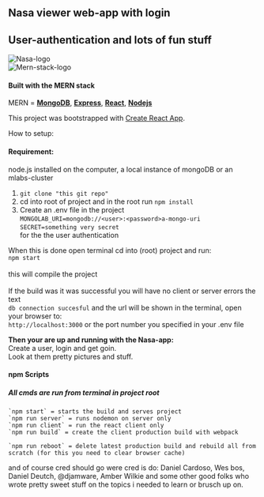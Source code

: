 ## Nasa viewer web-app with login 
## User-authentication and lots of fun stuff
![Nasa-logo](https://www.nasa.gov/sites/all/themes/custom/nasatwo/images/nasa-logo.svg)<br/>
![Mern-stack-logo](http://www.codeimmersives.com/images/logos/MERN/MERN-Logo-4-pack.jpg)
#### Built with the MERN stack
MERN = [**MongoDB**](https://www.mongodb.com/), [**Express**](https://expressjs.com/), [**React**](https://reactjs.org/), [**Nodejs**](https://nodejs.org/)

This project was bootstrapped with [Create React App](https://github.com/facebookincubator/create-react-app).


How to setup:

#### Requirement:
node.js installed on the computer, a local instance of mongoDB or an mlabs-cluster
<br/>
1) `git clone "this git repo"`<br/>
2) cd into root of project and in the root run `npm install`
3) Create an .env file in the project <br/>
`MONGOLAB_URI=mongodb://<user>:<password>a-mongo-uri`<br/>
`SECRET=something very secret`<br/> for the the user authentication<br/>

When this is done open terminal cd into (root) project and run:<br/>
`npm start` <br/> <br/> 
this will compile the project<br/><br/>
If the build was it was successful you will have no client or server errors the text <br/>`db connection succesful` and the url will be shown in the terminal, open your browser to:<br/>
`http://localhost:3000` or the port number you specified in your .env file
<br/>

<b>Then your are up and running with the Nasa-app:</b><br/>
Create a user, login and get goin. <br/>Look at them pretty pictures and stuff.


#### npm Scripts
##### All cmds are run from terminal in project root
```
`npm start` = starts the build and serves project
`npm run server` = runs nodemon on server only
`npm run client` = run the react client only
`npm run build` = create the client production build with webpack

`npm run reboot` = delete latest production build and rebuild all from scratch (for this you need to clear browser cache)
```

and of course cred should go were cred is do:
Daniel Cardoso, Wes bos, Daniel Deutch, @djamware, Amber Wilkie and some other good folks who wrote pretty sweet stuff on the topics i needed to learn or brusch up on.
